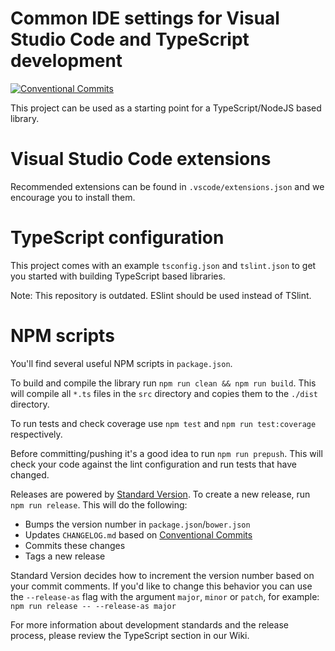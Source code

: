 # Common IDE settings for Visual Studio Code and TypeScript development

[![Conventional Commits](https://img.shields.io/badge/Conventional%20Commits-1.0.0-yellow.svg)](https://conventionalcommits.org)

This project can be used as a starting point for a TypeScript/NodeJS based library.

# Visual Studio Code extensions

Recommended extensions can be found in `.vscode/extensions.json` and we encourage you to install them.

# TypeScript configuration

This project comes with an example `tsconfig.json` and `tslint.json` to get you started with building TypeScript based libraries.

Note: This repository is outdated.  ESlint should be used instead of TSlint.

# NPM scripts

You'll find several useful NPM scripts in `package.json`.

To build and compile the library run `npm run clean && npm run build`. This will compile all `*.ts` files in the `src` directory and copies them to the `./dist` directory.

To run tests and check coverage use `npm test` and `npm run test:coverage` respectively.

Before committing/pushing it's a good idea to run `npm run prepush`. This will check your code against the lint configuration and run tests that have changed.

Releases are powered by [Standard Version](https://github.com/conventional-changelog/standard-version). To create a new release, run `npm run release`. This will do the following:

- Bumps the version number in `package.json`/`bower.json`
- Updates `CHANGELOG.md` based on [Conventional Commits](https://github.com/conventional-commits/conventionalcommits.org)
- Commits these changes
- Tags a new release

Standard Version decides how to increment the version number based on your commit comments. If you'd like to change this behavior you can use the `--release-as` flag with the argument `major`, `minor` or `patch`, for example: `npm run release -- --release-as major`

For more information about development standards and the release process, please review the TypeScript section in our Wiki.
